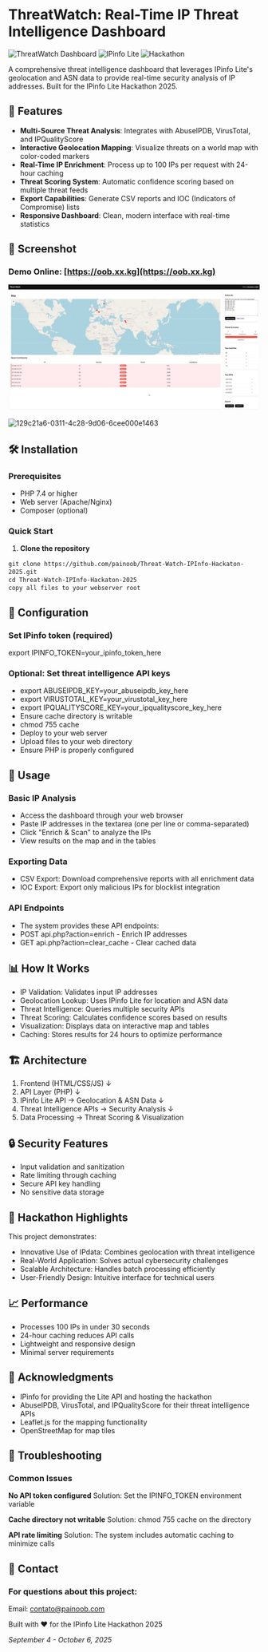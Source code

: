 # ThreatWatch: Real-Time IP Threat Intelligence Dashboard

![ThreatWatch Dashboard](https://img.shields.io/badge/Status-Ready_for_Hackathon-brightgreen)
![IPinfo Lite](https://img.shields.io/badge/Powered%20by-IPinfo%20Lite-blue)
![Hackathon](https://img.shields.io/badge/Hackathon-IPinfo%202025-orange)

A comprehensive threat intelligence dashboard that leverages IPinfo Lite's geolocation and ASN data to provide real-time security analysis of IP addresses. Built for the IPinfo Lite Hackathon 2025.

## 🚀 Features

- **Multi-Source Threat Analysis**: Integrates with AbuseIPDB, VirusTotal, and IPQualityScore
- **Interactive Geolocation Mapping**: Visualize threats on a world map with color-coded markers
- **Real-Time IP Enrichment**: Process up to 100 IPs per request with 24-hour caching
- **Threat Scoring System**: Automatic confidence scoring based on multiple threat feeds
- **Export Capabilities**: Generate CSV reports and IOC (Indicators of Compromise) lists
- **Responsive Dashboard**: Clean, modern interface with real-time statistics

## 📸 Screenshot

### Demo Online: [https://oob.xx.kg](https://oob.xx.kg)

![Dashboard Preview](https://github.com/painoob/Threat-Watch-IPInfo-Hackaton-2025/blob/main/preview.jpg)

![129c21a6-0311-4c28-9d06-6cee000e1463](https://github.com/user-attachments/assets/7236de94-4b8f-4021-9c94-0534e2f75025)


## 🛠️ Installation

### Prerequisites
- PHP 7.4 or higher
- Web server (Apache/Nginx)
- Composer (optional)

### Quick Start

1. **Clone the repository**
```
git clone https://github.com/painoob/Threat-Watch-IPInfo-Hackaton-2025.git
cd Threat-Watch-IPInfo-Hackaton-2025
copy all files to your webserver root
```

## 🔧 Configuration

### Set IPinfo token (required)
export IPINFO_TOKEN=your_ipinfo_token_here

### Optional: Set threat intelligence API keys
- export ABUSEIPDB_KEY=your_abuseipdb_key_here
- export VIRUSTOTAL_KEY=your_virustotal_key_here
- export IPQUALITYSCORE_KEY=your_ipqualityscore_key_here
- Ensure cache directory is writable
- chmod 755 cache
- Deploy to your web server
- Upload files to your web directory
- Ensure PHP is properly configured

## 🎯 Usage

### Basic IP Analysis
* Access the dashboard through your web browser
* Paste IP addresses in the textarea (one per line or comma-separated)
* Click "Enrich & Scan" to analyze the IPs
* View results on the map and in the tables

### Exporting Data
* CSV Export: Download comprehensive reports with all enrichment data
* IOC Export: Export only malicious IPs for blocklist integration

### API Endpoints
* The system provides these API endpoints:
* POST api.php?action=enrich - Enrich IP addresses
* GET api.php?action=clear_cache - Clear cached data

## 📊 How It Works
- IP Validation: Validates input IP addresses
- Geolocation Lookup: Uses IPinfo Lite for location and ASN data
- Threat Intelligence: Queries multiple security APIs
- Threat Scoring: Calculates confidence scores based on results
- Visualization: Displays data on interactive map and tables
- Caching: Stores results for 24 hours to optimize performance

## 🏗️ Architecture

1. Frontend (HTML/CSS/JS)
    ↓
2. API Layer (PHP)
    ↓
3. IPinfo Lite API → Geolocation & ASN Data
    ↓
4. Threat Intelligence APIs → Security Analysis
    ↓
5. Data Processing → Threat Scoring & Visualization

## 🔒 Security Features
* Input validation and sanitization
* Rate limiting through caching
* Secure API key handling
* No sensitive data storage

## 🌟 Hackathon Highlights
This project demonstrates:
- Innovative Use of IPdata: Combines geolocation with threat intelligence
- Real-World Application: Solves actual cybersecurity challenges
- Scalable Architecture: Handles batch processing efficiently
- User-Friendly Design: Intuitive interface for technical users

## 📈 Performance
- Processes 100 IPs in under 30 seconds
- 24-hour caching reduces API calls
- Lightweight and responsive design
- Minimal server requirements

## 🙏 Acknowledgments
- IPinfo for providing the Lite API and hosting the hackathon
- AbuseIPDB, VirusTotal, and IPQualityScore for their threat intelligence APIs
- Leaflet.js for the mapping functionality
- OpenStreetMap for map tiles

## 🐛 Troubleshooting

### Common Issues

**No API token configured**
Solution: Set the IPINFO_TOKEN environment variable

**Cache directory not writable**
Solution: chmod 755 cache on the directory

**API rate limiting**
Solution: The system includes automatic caching to minimize calls

## 📮 Contact

### For questions about this project:
Email: contato@painoob.com

Built with ❤️ for the IPinfo Lite Hackathon 2025

*September 4 - October 6, 2025*
